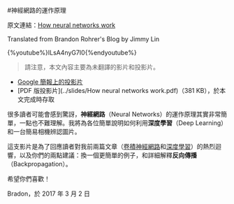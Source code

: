 #神經網路的運作原理

原文連結：[How neural networks work](https://brohrer.github.io/how_neural_networks_work.html)

Translated from Brandon Rohrer's Blog by Jimmy Lin

{%youtube%}ILsA4nyG7I0{%endyoutube%}

> 請注意，本文內容主要為未翻譯的影片和投影片。

* [Google 簡報上的投影片](https://docs.google.com/presentation/d/1AAEFCgC0Ja7QEl3-wmuvIizbvaE-aQRksc7-W8LR2GY/edit?usp=sharing)
* [PDF 版投影片](../slides/How neural networks work.pdf)（381 KB），於本文完成時存取

很多讀者可能會感到驚訝，**神經網路**（Neural Networks）的運作原理其實非常簡單，一點也不難理解。我將為各位簡單說明如何利用**深度學習**（Deep Learning）和一台簡易相機辨認圖片。

這支影片是為了回應讀者對我前兩篇文章（[卷積神經網路](../how_machine_learning_works/how_convolutional_neural_networks_work.md)和[深度學習](../how_machine_learning_works/deep_learning_demystified.md)）的熱烈迴響，以及你們的兩點建議：換一個更簡單的例子，和詳細解釋**反向傳播**（Backpropagation）。

希望你們喜歡！

Bradon，於 2017 年 3 月 2 日